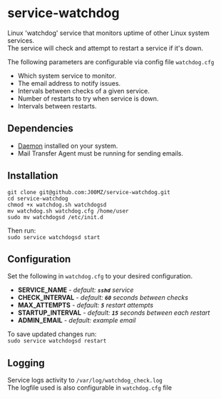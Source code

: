 # service-watchdog
Linux 'watchdog' service that monitors uptime of other Linux system services.  
The service will check and attempt to restart a service if it's down.

The following parameters are configurable via config file `watchdog.cfg`
- Which system service to monitor.
- The email address to notify issues.
- Intervals between checks of a given service.
- Number of restarts to try when service is down.
- Intervals between restarts.

## Dependencies

- [Daemon](http://www.libslack.org/daemon/) installed on your system.
- Mail Transfer Agent must be running for sending emails.

## Installation
`git clone git@github.com:J00MZ/service-watchdog.git`  
`cd service-watchdog`  
`chmod +x watchdog.sh watchdogsd`  
`mv watchdog.sh watchdog.cfg /home/user`  
`sudo mv watchdogsd /etc/init.d`  
  
Then run:  
`sudo service watchdogsd start`

## Configuration 
Set the following in `watchdog.cfg` to your desired configuration.  
- **SERVICE_NAME** - *default: **`sshd`** service*
- **CHECK_INTERVAL** - *default: **`60`** seconds between checks*  
- **MAX_ATTEMPTS** - *default: **`5`** restart attempts*
- **STARTUP_INTERVAL** - *default: **`15`** seconds between each restart*
- **ADMIN_EMAIL** - *default: example email*

To save updated changes run:  
`sudo service watchdogsd restart`  

## Logging
Service logs activity to `/var/log/watchdog_check.log`  
The logfile used is also configurable in `watchdog.cfg` file
